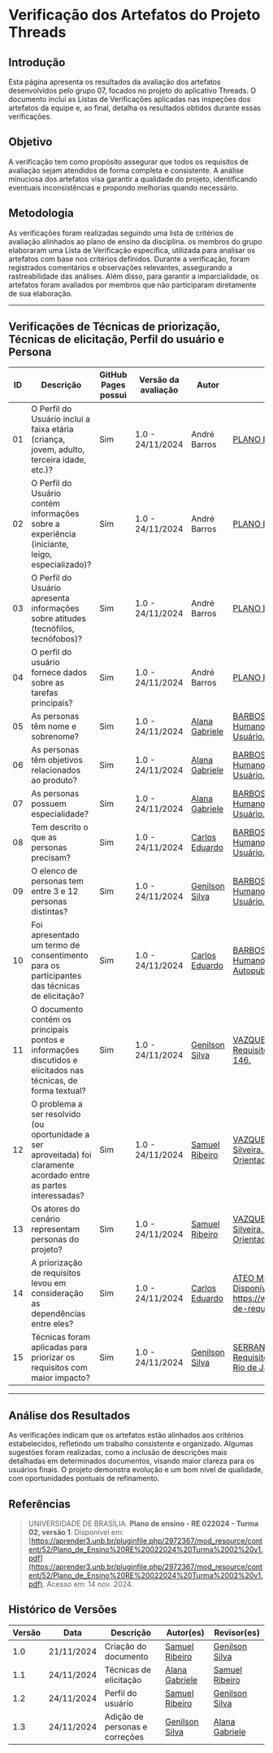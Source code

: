 # Verificação dos Artefatos do Projeto Threads

## Introdução

Esta página apresenta os resultados da avaliação dos artefatos desenvolvidos pelo grupo 07, focados no projeto do aplicativo Threads. O documento inclui as Listas de Verificações aplicadas nas inspeções dos artefatos da equipe e, ao final, detalha os resultados obtidos durante essas verificações.

## Objetivo

A verificação tem como propósito assegurar que todos os requisitos de avaliação sejam atendidos de forma completa e consistente. A análise minuciosa dos artefatos visa garantir a qualidade do projeto, identificando eventuais inconsistências e propondo melhorias quando necessário.

## Metodologia

As verificações foram realizadas seguindo uma lista de critérios de avaliação alinhados ao plano de ensino da disciplina. os membros do grupo elaboraram uma Lista de Verificação específica, utilizada para analisar os artefatos com base nos critérios definidos. Durante a verificação, foram registrados comentários e observações relevantes, assegurando a rastreabilidade das análises. Além disso, para garantir a imparcialidade, os artefatos foram avaliados por membros que não participaram diretamente de sua elaboração.

---

## Verificações de Técnicas de priorização, Técnicas de elicitação, Perfil do usuário e Persona

| **ID** | **Descrição** | **GitHub Pages possui** | **Versão da avaliação** | **Autor** | **Fonte** |
|--------|---------------|-------------------------|-------------------------|-----------|-----------|
| 01     | O Perfil do Usuário inclui a faixa etária (criança, jovem, adulto, terceira idade, etc.)?             | Sim                     | 1.0 - 24/11/2024                     | André Barros |[PLANO DE ENSINO ](https://github.com/Requisitos-de-Software/2024.2-Threads/blob/main/docs/verifica%C3%A7%C3%A3o/Grupo7/imagens/imgTabela/Captura%20de%20tela%202024-11-24%20205414.jpg) |
| 02     | O Perfil do Usuário contém informações sobre a experiência (iniciante, leigo, especializado)? | Sim | 1.0 - 24/11/2024 | André Barros | [PLANO DE ENSINO ](https://github.com/Requisitos-de-Software/2024.2-Threads/blob/main/docs/verifica%C3%A7%C3%A3o/Grupo7/imagens/imgTabela/Captura%20de%20tela%202024-11-24%20205414.jpg) |
| 03     | O Perfil do Usuário apresenta informações sobre atitudes (tecnófilos, tecnófobos)?	 | Sim | 1.0 - 24/11/2024 | André Barros | [PLANO DE ENSINO ](https://github.com/Requisitos-de-Software/2024.2-Threads/blob/main/docs/verifica%C3%A7%C3%A3o/Grupo7/imagens/imgTabela/Captura%20de%20tela%202024-11-24%20205414.jpg) |
| 04     | O perfil do usuário fornece dados sobre as tarefas principais?	 | Sim | 1.0 - 24/11/2024 | André Barros | [PLANO DE ENSINO ](https://github.com/Requisitos-de-Software/2024.2-Threads/blob/main/docs/verifica%C3%A7%C3%A3o/Grupo7/imagens/imgTabela/Captura%20de%20tela%202024-11-24%20205414.jpg)|
| 05     | As personas têm nome e sobrenome?	 | Sim | 1.0 - 24/11/2024 | [Alana Gabriele](https://github.com/alanagabriele) | [BARBOSA, Simone D. J. et al. Interação Humano-Computador e Experiência do Usuário. 1. ed. Capítulo 8, item 8.2, p. 167.](https://github.com/Requisitos-de-Software/2024.2-Threads/blob/main/docs/planejamento/imagens/ref1.png) |
| 06     | As personas têm objetivos relacionados ao produto?	 | Sim | 1.0 - 24/11/2024 | [Alana Gabriele](https://github.com/alanagabriele) | [BARBOSA, Simone D. J. et al. Interação Humano-Computador e Experiência do Usuário. 1. ed. Capítulo 8, item 8.2, p. 167.](https://github.com/Requisitos-de-Software/2024.2-Threads/blob/main/docs/planejamento/imagens/ref2.png) |
| 07     | As personas possuem especialidade?	 | Sim | 1.0 - 24/11/2024 | [Alana Gabriele](https://github.com/alanagabriele) | [BARBOSA, Simone D. J. et al. Interação Humano-Computador e Experiência do Usuário. 1. ed. Capítulo 8, item 8.2, p. 167. ](https://github.com/Requisitos-de-Software/2024.2-Threads/blob/main/docs/planejamento/imagens/ref3.png) |
| 08     | Tem descrito o que as personas precisam?	 | Sim | 1.0 - 24/11/2024 | [Carlos Eduardo](https://github.com/dudupaz) | [BARBOSA, Simone D. J. et al. Interação Humano-Computador e Experiência do Usuário. 1. ed. Capítulo 8, item 8.2, p. 167. ](https://github.com/Requisitos-de-Software/2024.2-Threads/blob/main/docs/planejamento/imagens/ref4.png) |
| 09     | O elenco de personas tem entre 3 e 12 personas distintas?	 | Sim | 1.0 - 24/11/2024 | [Genilson Silva](https://github.com/GenilsonJrs) | [BARBOSA, Simone D. J. et al. Interação Humano-Computador e Experiência do Usuário. 1. ed. Capítulo 8, item 8.2, p. 169. ](https://github.com/Requisitos-de-Software/2024.2-Threads/blob/main/docs/planejamento/imagens/ref5.png) |
| 10     | Foi apresentado um termo de consentimento para os participantes das técnicas de elicitação?  | Sim | 1.0 - 24/11/2024 | [Carlos Eduardo](https://github.com/dudupaz) | [BARBOSA, Simone Diniz Junqueira. Interação Humano Computador e Experiência do Usuário. Autopublicação, 2021. ](imagens/etapa2/10.png) |
| 11     |  O documento contém os principais pontos e informações discutidos e elicitados nas técnicas, de forma textual? | Sim | 1.0 - 24/11/2024 | [Genilson Silva](https://github.com/GenilsonJrs) | [VAZQUEZ, C. E.; SIMÕES, G. S. Engenharia de Requisitos. Rio de Janeiro: Elsevier, 2015, p. 146.  ](/docs/verificação/Grupo7/imagens/etapa2/11.png) |
| 12     | O problema a ser resolvido (ou oportunidade a ser aproveitada) foi claramente acordado entre as partes interessadas?  | Sim | 1.0 - 24/11/2024 | [Samuel Ribeiro](https://github.com/SamuelRicosta) | [VAZQUEZ, Carlos Eduardo; SIMÕES, Guilherme Silveira.  Engenharia de Requisitos: Software Orientado ao Negócio.  Rio de Janeiro: Brasport. ](/docs/verificação/Grupo7/imagens/etapa2/12.png) |
| 13     | Os atores do cenário representam personas do projeto? | Sim | 1.0 - 24/11/2024 | [Samuel Ribeiro](https://github.com/SamuelRicosta) | [VAZQUEZ, Carlos Eduardo; SIMÕES, Guilherme Silveira.  Engenharia de Requisitos: Software Orientado ao Negócio.  Rio de Janeiro: Brasport.](/docs/verificação/Grupo7/imagens/etapa2/13.png) |
| 14     | A priorização de requisitos levou em consideração as dependências entre eles?  | Sim | 1.0 - 24/11/2024 | [Carlos Eduardo](https://github.com/dudupaz) | [ATEO MOMENTO. Priorização de requisitos. Disponível em: https://www.ateomomento.com.br/priorizacao-de-requisitos/. Acesso em: 23 jan. 2025. ](/docs/verificação/Grupo7/imagens/etapa2/14.png) |
| 15     | Técnicas foram aplicadas para priorizar os requisitos com maior impacto?  | Sim | 1.0 - 24/11/2024 | [Genilson Silva](https://github.com/GenilsonJrs) | [SERRANO, M.; SERRANO, M. Engenharia de Requisitos – Software Orientado ao Negócio. Rio de Janeiro: Elsevier, 2011, p. 18.](/docs/verificação/Grupo7/imagens/etapa2/15.png) |

---

## Análise dos Resultados

As verificações indicam que os artefatos estão alinhados aos critérios estabelecidos, refletindo um trabalho consistente e organizado. Algumas sugestões foram realizadas, como a inclusão de descrições mais detalhadas em determinados documentos, visando maior clareza para os usuários finais. O projeto demonstra evolução e um bom nível de qualidade, com oportunidades pontuais de refinamento.

## Referências

> UNIVERSIDADE DE BRASÍLIA. **Plano de ensino - RE 022024 - Turma 02, versão 1**. Disponível em: [https://aprender3.unb.br/pluginfile.php/2972367/mod_resource/content/52/Plano_de_Ensino%20RE%20022024%20Turma%2002%20v1.pdf](https://aprender3.unb.br/pluginfile.php/2972367/mod_resource/content/52/Plano_de_Ensino%20RE%20022024%20Turma%2002%20v1.pdf). Acesso em: 14 nov. 2024.

## Histórico de Versões

| **Versão** | **Data**   | **Descrição**                  | **Autor(es)**                                      | **Revisor(es)**                                    |
| ---------- | ---------- | ------------------------------ | -------------------------------------------------- | -------------------------------------------------- |
| 1.0        | 21/11/2024 | Criação do documento           | [Samuel Ribeiro](https://github.com/SamuelRicosta) | [Genilson Silva](https://github.com/GenilsonJrs)   |
| 1.1        | 24/11/2024 | Técnicas de elicitação         | [Alana Gabriele](https://github.com/alanagabriele) | [Samuel Ribeiro](https://github.com/SamuelRicosta) |
| 1.2        | 24/11/2024 | Perfil do usuário              | [Samuel Ribeiro](https://github.com/SamuelRicosta) | [Genilson Silva](https://github.com/GenilsonJrs)   |
| 1.3        | 24/11/2024 | Adição de personas e correções | [Genilson Silva](https://github.com/GenilsonJrs)   | [Alana Gabriele](https://github.com/alanagabriele) |
